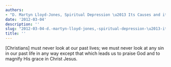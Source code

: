 ```yaml
---
authors:
- "D. Martyn Lloyd-Jones, Spiritual Depression \u2013 Its Causes and its Cures"
date: '2012-03-04'
description: ''
slug: "2012-03-04-d.-martyn-lloyd-jones,-spiritual-depression-\u2013-its-causes-and-its-cures"
title: ''
---
```

[Christians] must never look at our past lives; we must never look at any sin in our past life in any way except that which leads us to praise God and to magnify His grace in Christ Jesus.



